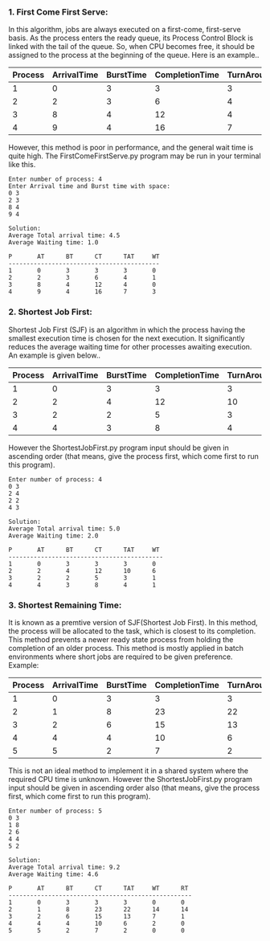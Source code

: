 ### 1. First Come First Serve:
In this algorithm, jobs are always executed on a first-come, first-serve basis. As the process enters the ready queue, its Process Control Block is linked with the tail of the queue. So, when CPU becomes free, it should be assigned to the process at the beginning of the queue. Here is an example..

| Process | ArrivalTime | BurstTime | CompletionTime | TurnAroundTime | WaitingTime |
|---------|-------------|-----------|----------------|----------------|-------------|
|1|0|3|3|3|0|
|2|2|3|6|4|1|
|3|8|4|12|4|0|
|4|9|4|16|7|3|

However, this method is poor in performance, and the general wait time is quite high. The FirstComeFirstServe.py program may be run in your terminal like this.
```
Enter number of process: 4       
Enter Arrival time and Burst time with space: 
0 3
2 3
8 4
9 4

Solution: 
Average Total arrival time: 4.5
Average Waiting time: 1.0

P       AT      BT      CT      TAT     WT
------------------------------------------
1       0       3       3       3       0
2       2       3       6       4       1
3       8       4       12      4       0
4       9       4       16      7       3
```

### 2. Shortest Job First:
Shortest Job First (SJF) is an algorithm in which the process having the smallest execution time is chosen for the next execution. It significantly reduces the average waiting time for other processes awaiting execution. An example is given below..

| Process | ArrivalTime | BurstTime | CompletionTime | TurnAroundTime | WaitingTime |
|---------|-------------|-----------|----------------|----------------|-------------|
|1|0|3|3|3|0|
|2|2|4|12|10|6|
|3|2|2|5|3|1|
|4|4|3|8|4|1|

However the ShortestJobFirst.py program input should be given in ascending order (that means, give the process first, which come first to run this program).
```
Enter number of process: 4
0 3
2 4
2 2
4 3

Solution: 
Average Total arrival time: 5.0
Average Waiting time: 2.0

P       AT      BT      CT      TAT     WT
-------------------------------------------
1       0       3       3       3       0
2       2       4       12      10      6
3       2       2       5       3       1
4       4       3       8       4       1

```


### 3. Shortest Remaining Time:
It is known as a premtive version of SJF(Shortest Job First). In this method, the process will be allocated to the task, which is closest to its completion. This method prevents a newer ready state process from holding the completion of an older process. This method is mostly applied in batch environments where short jobs are required to be given preference. Example:

| Process | ArrivalTime | BurstTime | CompletionTime | TurnAroundTime | WaitingTime | ResponseTime
|---------|-------------|-----------|----------------|----------------|-------------|-------------|
|1|0|3|3|3|0|0|
|2|1|8|23|22|14|14|
|3|2|6|15|13|7|1|
|4|4|4|10|6|2|0|
|5|5|2|7|2|0|0|

This is not an ideal method to implement it in a shared system where the required CPU time is unknown. However the ShortestJobFirst.py program input should be given in ascending order also (that means, give the process first, which come first to run this program).

```
Enter number of process: 5
0 3
1 8
2 6
4 4
5 2

Solution: 
Average Total arrival time: 9.2
Average Waiting time: 4.6

P       AT      BT      CT      TAT     WT      RT
---------------------------------------------------
1       0       3       3       3       0       0
2       1       8       23      22      14      14
3       2       6       15      13      7       1
4       4       4       10      6       2       0
5       5       2       7       2       0       0

```